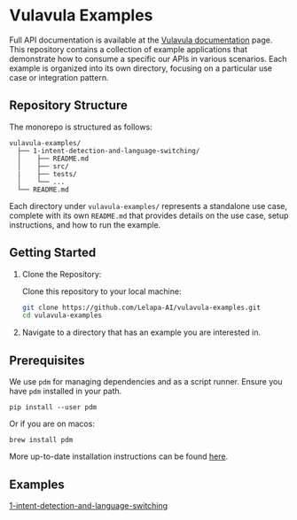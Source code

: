# Vulavula Examples

Full API documentation is available at the [Vulavula documentation](https://docs.lelapa.ai/) page. This repository contains a collection of 
example applications that demonstrate how to consume a specific our APIs in various scenarios. Each example is organized
into its own directory, focusing on a particular use case or integration pattern.

## Repository Structure
The monorepo is structured as follows:
```
vulavula-examples/
  ├── 1-intent-detection-and-language-switching/
  │    ├── README.md
  │    ├── src/
  |    ├── tests/
  │    └── ...
  └── README.md
```
Each directory under `vulavula-examples/` represents a standalone use case, complete with its own `README.md` that 
provides details on the use case, setup instructions, and how to run the example.

## Getting Started
1. Clone the Repository:

    Clone this repository to your local machine:
    ```bash
   git clone https://github.com/Lelapa-AI/vulavula-examples.git
   cd vulavula-examples
   ```
2. Navigate to a directory that has an example you are interested in.

## Prerequisites
We use `pdm` for managing dependencies and as a script runner. Ensure you have `pdm` installed in your path.
```commandline
pip install --user pdm
```
Or if you are on macos:
```commandline
brew install pdm
```
More up-to-date installation instructions can be found [here](https://pdm-project.org/en/latest/).

## Examples
[1-intent-detection-and-language-switching](1-intent-detection-and-language-switching/)